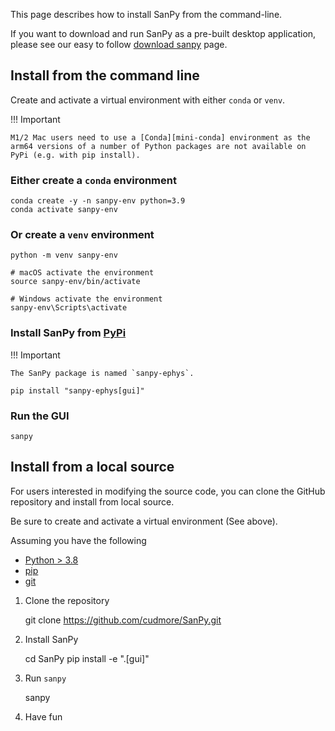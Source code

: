 This page describes how to install SanPy from the command-line.

If you want to download and run SanPy as a pre-built desktop application, please see our easy to follow [download sanpy](../download) page.

## Install from the command line

Create and activate a virtual environment with either `conda` or `venv`.

!!! Important

    M1/2 Mac users need to use a [Conda][mini-conda] environment as the arm64 versions of a number of Python packages are not available on PyPi (e.g. with pip install).

[mini-conda]: https://docs.conda.io/en/latest/miniconda.html

### Either create a `conda` environment

    conda create -y -n sanpy-env python=3.9
    conda activate sanpy-env

### Or create a `venv` environment

    python -m venv sanpy-env
    
    # macOS activate the environment
    source sanpy-env/bin/activate

    # Windows activate the environment
    sanpy-env\Scripts\activate

### Install SanPy from [PyPi](https://pypi.org/project/sanpy-ephys/)

!!! Important

    The SanPy package is named `sanpy-ephys`.

```
pip install "sanpy-ephys[gui]"
```

### Run the GUI

    sanpy

## Install from a local source

For users interested in modifying the source code, you can clone the GitHub repository and install from local source.

Be sure to create and activate a virtual environment (See above).

Assuming you have the following

 - [Python > 3.8][python3]
 - [pip][pip]
 - [git][git]

[python3]: https://www.python.org/downloads/
[pip]: https://pip.pypa.io/en/stable/
[git]: https://git-scm.com/book/en/v2/Getting-Started-Installing-Git

1) Clone the repository

    git clone https://github.com/cudmore/SanPy.git

2) Install SanPy

    cd SanPy
    pip install -e ".[gui]"

4) Run `sanpy`

    sanpy

5) Have fun